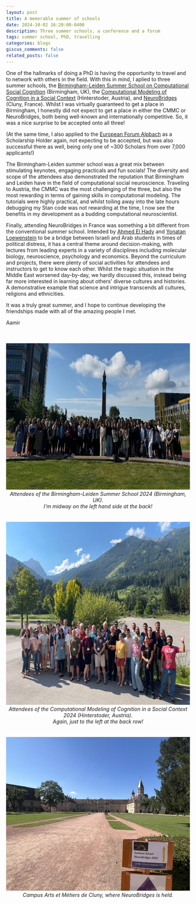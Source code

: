 ```yaml
---
layout: post
title: A memorable summer of schools
date: 2024-10-02 16:20:00-0400
description: Three summer schools, a conference and a forum
tags: summer school, PhD, travelling
categories: blogs
giscus_comments: false
related_posts: false
---
```


One of the hallmarks of doing a PhD is having the opportunity to travel and to network with others in the field. With this in mind, I aplied to three summer schools, the [Birmingham-Leiden Summer School on Computational Social Cognition](https://www.compsoccog.com/) (Birmingham, UK), the [Computational Modeling of Cognition in a Social Context](https://sites.uci.edu/cmmc/) (Hinterstoder, Austria), and [NeuroBridges](https://neurobridges.net/) (Cluny, France). Whilst I was virtually guaranteed to get a place in Birmingham, I honestly did not expect to get a place in either the CMMC or NeuroBridges, both being well-known and internationally competitive. So, it was a nice surprise to be accepted onto all three! 

(At the same time, I also applied to the [European Forum Alpbach](https://www.alpbach.org/) as a Scholarship Holder again, not expecting to be accepted, but was also successful there as well, being only one of ~300 Scholars from over 7,000 applicants!)

The Birmingham-Leiden summer school was a great mix between stimulating keynotes, engaging practicals and fun socials! The diversity and scope of the attendees also demonstrated the reputation that Birmingham and Leiden have in the field of computational social neuroscience. Traveling to Austria, the CMMC was the most challenging of the three, but also the most rewarding in terms of gaining skills in computational modeling. The tutorials were highly practical, and whilst toiling away into the late hours debugging my Stan code was not rewarding at the time, I now see the benefits in my development as a budding computational neuroscientist. 

Finally, attending NeuroBridges in France was something a bit different from the conventional summer school. Intended by [Ahmed El Hady](https://www.ab.mpg.de/person/111828/2736) and [Yonatan Loewenstein](https://elsc.huji.ac.il/people-directory/faculty-members/yonatan-loewenstein/) to be a bridge between Israeli and Arab students in times of political distress, it has a central theme around decision-making, with lectures from leading experts in a variety of disciplines including molecular biology, neuroscience, psychology and economics. Beyond the curriculum and projects, there were plenty of social activities for attendees and instructors to get to know each other. Whilst the tragic situation in the Middle East worsened day-by-day, we hardly discussed this, instead being far more interested in learning about others' diverse cultures and histories. A demonstrative example that science and intrigue transcends all cultures, religions and ethnicities.

It was a truly great summer, and I hope to continue developing the friendships made with all of the amazing people I met.
 
Aamir

<br>
<br>
<div style="text-align: center;">
  <img src='/assets/img/posts/summer_school/birmingham.jpg' alt='birmingham' width='700' height='400'>
</div>
<div style="text-align: center;">
  <em>Attendees of the Birmingham-Leiden Summer School 2024 (Birmingham, UK).<br>
  I'm midway on the left hand side at the back!</em>
</div>
<br>
<br>
<div style="text-align: center;">
  <img src='/assets/img/posts/summer_school/austria.jpg' alt='austria' width='700' height='500'>
</div>
<div style="text-align: center;">
  <em>Attendees of the Computational Modeling of Cognition in a Social Context 2024 (Hinterstoder, Austria).<br>
  Again, just to the left at the back row!</em>
</div>
<br>
<br>
<div style="text-align: center;">
  <img src='/assets/img/posts/summer_school/neurobridges.jpeg' alt='neurobridges' width='650' height='420'>
</div>
<div style="text-align: center;">
  <em>Campus Arts et Métiers de Cluny, where NeuroBridges is held.</em>
</div>